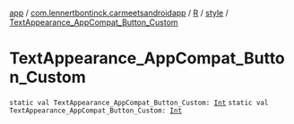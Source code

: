 [app](../../../index.md) / [com.lennertbontinck.carmeetsandroidapp](../../index.md) / [R](../index.md) / [style](index.md) / [TextAppearance_AppCompat_Button_Custom](./-text-appearance_-app-compat_-button_-custom.md)

# TextAppearance_AppCompat_Button_Custom

`static val TextAppearance_AppCompat_Button_Custom: `[`Int`](https://kotlinlang.org/api/latest/jvm/stdlib/kotlin/-int/index.html)
`static val TextAppearance_AppCompat_Button_Custom: `[`Int`](https://kotlinlang.org/api/latest/jvm/stdlib/kotlin/-int/index.html)